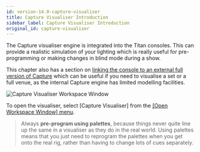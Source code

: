```yaml
---
id: version-14.0-capture-visualiser
title: Capture Visualiser Introduction
sidebar_label: Capture Visualiser Introduction
original_id: capture-visualiser
---
```


The Capture visualiser engine is integrated into the Titan consoles.
This can provide a realistic simulation of your lighting which is really
useful for pre-programming or making changes in blind mode during a
show.

This chapter also has a section on [linking the console to an external
full version of Capture](capture-visualiser/linking-the-console-to-stand-alone-capture.md)
which can be useful if you need to visualise a set or a full venue, as the internal
Capture engine has limited modelling facilities.

![Capture Visualiser Workspace Window](/docs/images/Capture-Visualiser-Workspace-Window.png)

To open the visualiser, select \[Capture Visualiser\] from the [\[Open
Workspace Window\] menu](titan-basics/workspace-windows.md#shortcuts-to-open-workspace-windows).

> Always **pre-program using palettes**, because things never quite line up the same in a visualiser as they do in the real world. Using palettes means that you just need to reprogram the palettes when you get onto the real rig, rather than having to change lots of cues separately.